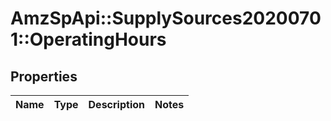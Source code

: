 # AmzSpApi::SupplySources20200701::OperatingHours

## Properties
Name | Type | Description | Notes
------------ | ------------- | ------------- | -------------

